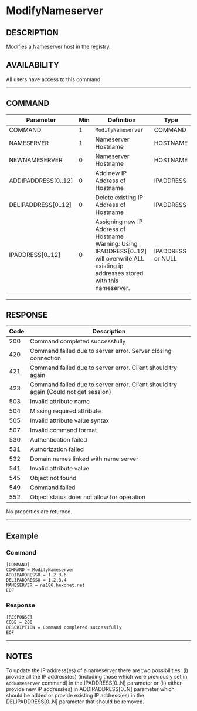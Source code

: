 # ModifyNameserver

## DESCRIPTION
Modifies a Nameserver host in the registry.

## AVAILABILITY
All users have access to this command.

----
## COMMAND

Parameter | Min | Definition | Type
---- | ---- | ---- | ----
COMMAND | 1 | `ModifyNameserver` | COMMAND
NAMESERVER | 1 | Nameserver Hostname | HOSTNAME
NEWNAMESERVER | 0 | Nameserver Hostname | HOSTNAME
ADDIPADDRESS[0..12] | 0 | Add new IP Address of Hostname | IPADDRESS
DELIPADDRESS[0..12] | 0 | Delete existing IP Address of Hostname | IPADDRESS
IPADDRESS[0..12] | 0 | Assigning new IP Address of Hostname <br> Warning: Using IPADDRESS[0..12] will overwrite ALL existing ip addresses stored with this nameserver. | IPADDRESS or NULL

----
## RESPONSE

Code | Description
---- | ----
200 | Command completed successfully
420 | Command failed due to server error. Server closing connection
421 | Command failed due to server error. Client should try again
423 | Command failed due to server error. Client should try again (Could not get session)
503 | Invalid attribute name
504 | Missing required attribute
505 | Invalid attribute value syntax
507 | Invalid command format
530 | Authentication failed
531 | Authorization failed
532 | Domain names linked with name server
541 | Invalid attribute value
545 | Object not found
549 | Command failed
552 | Object status does not allow for operation


No properties are returned.

----
## Example

### Command

```
[COMMAND]
COMMAND = ModifyNameserver
ADDIPADDRESS0 = 1.2.3.6
DELIPADDRESS0 = 1.2.3.4
NAMESERVER = ns186.hexonet.net
EOF
```
### Response

```
[RESPONSE]
CODE = 200
DESCRIPTION = Command completed successfully
EOF
```

----
## NOTES
To update the IP address(es) of a nameserver there are two possibilities: (i) provide all the IP address(es) (including those which were previously set in `AddNameserver` command) in the IPADDRESS[0..N] parameter or (ii) either provide new IP address(es) in ADDIPADDRESS[0..N] parameter which should be added or provide existing IP address(es) in the DELIPADDRESS[0..N] parameter that should be removed.
